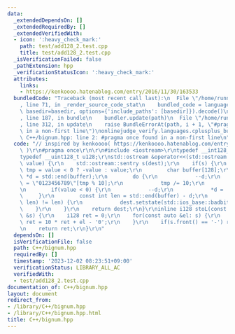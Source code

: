 ```yaml
---
data:
  _extendedDependsOn: []
  _extendedRequiredBy: []
  _extendedVerifiedWith:
  - icon: ':heavy_check_mark:'
    path: test/add128_2.test.cpp
    title: test/add128_2.test.cpp
  _isVerificationFailed: false
  _pathExtension: hpp
  _verificationStatusIcon: ':heavy_check_mark:'
  attributes:
    links:
    - https://kenkoooo.hatenablog.com/entry/2016/11/30/163533
  bundledCode: "Traceback (most recent call last):\n  File \"/home/runner/.local/lib/python3.10/site-packages/onlinejudge_verify/documentation/build.py\"\
    , line 71, in _render_source_code_stat\n    bundled_code = language.bundle(stat.path,\
    \ basedir=basedir, options={'include_paths': [basedir]}).decode()\n  File \"/home/runner/.local/lib/python3.10/site-packages/onlinejudge_verify/languages/cplusplus.py\"\
    , line 187, in bundle\n    bundler.update(path)\n  File \"/home/runner/.local/lib/python3.10/site-packages/onlinejudge_verify/languages/cplusplus_bundle.py\"\
    , line 312, in update\n    raise BundleErrorAt(path, i + 1, \"#pragma once found\
    \ in a non-first line\")\nonlinejudge_verify.languages.cplusplus_bundle.BundleErrorAt:\
    \ C++/bignum.hpp: line 2: #pragma once found in a non-first line\n"
  code: "// inspired by kenkoooo( https://kenkoooo.hatenablog.com/entry/2016/11/30/163533\
    \ )\r\n#pragma once\r\n\r\n#include <iostream>\r\ntypedef __int128_t i128;\r\n\
    typedef __uint128_t u128;\r\nstd::ostream &operator<<(std::ostream &dest, i128\
    \ value) {\r\n    std::ostream::sentry s(dest);\r\n    if(s) {\r\n        u128\
    \ tmp = value < 0 ? -value : value;\r\n        char buffer[128];\r\n        char\
    \ *d = std::end(buffer);\r\n        do {\r\n            --d;\r\n            *d\
    \ = \"0123456789\"[tmp % 10];\r\n            tmp /= 10;\r\n        } while(tmp);\r\
    \n        if(value < 0) {\r\n            --d;\r\n            *d = '-';\r\n   \
    \     }\r\n        const int len = std::end(buffer) - d;\r\n        if(dest.rdbuf()->sputn(d,\
    \ len) != len) {\r\n            dest.setstate(std::ios_base::badbit);\r\n    \
    \    }\r\n    }\r\n    return dest;\r\n}\r\ninline i128 stoL(const std::string\
    \ &s) {\r\n    i128 ret = 0;\r\n    for(const auto &el: s) {\r\n        if(isdigit(el))\
    \ ret = 10 * ret + el - '0';\r\n    }\r\n    if(s.front() == '-') ret = -ret;\r\
    \n    return ret;\r\n}\r\n"
  dependsOn: []
  isVerificationFile: false
  path: C++/bignum.hpp
  requiredBy: []
  timestamp: '2023-12-02 08:23:51+09:00'
  verificationStatus: LIBRARY_ALL_AC
  verifiedWith:
  - test/add128_2.test.cpp
documentation_of: C++/bignum.hpp
layout: document
redirect_from:
- /library/C++/bignum.hpp
- /library/C++/bignum.hpp.html
title: C++/bignum.hpp
---
```

